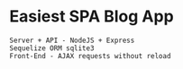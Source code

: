 # Easiest SPA Blog App

```
Server + API - NodeJS + Express
Sequelize ORM sqlite3
Front-End - AJAX requests without reload
```
